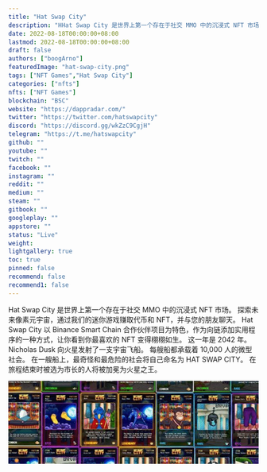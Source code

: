 ```yaml
---
title: "Hat Swap City"
description: "HHat Swap City 是世界上第一个存在于社交 MMO 中的沉浸式 NFT 市场。 Hatman 是第一款集成到我们 Citiverse 中的 P2E 游戏。"
date: 2022-08-18T00:00:00+08:00
lastmod: 2022-08-18T00:00:00+08:00
draft: false
authors: ["boogArno"]
featuredImage: "hat-swap-city.png"
tags: ["NFT Games","Hat Swap City"]
categories: ["nfts"]
nfts: ["NFT Games"]
blockchain: "BSC"
website: "https://dappradar.com/"
twitter: "https://twitter.com/hatswapcity"
discord: "https://discord.gg/wkZzC9CgjH"
telegram: "https://t.me/hatswapcity"
github: ""
youtube: ""
twitch: ""
facebook: ""
instagram: ""
reddit: ""
medium: ""
steam: ""
gitbook: ""
googleplay: ""
appstore: ""
status: "Live"
weight: 
lightgallery: true
toc: true
pinned: false
recommend: false
recommend1: false
---
```

Hat Swap City 是世界上第一个存在于社交 MMO 中的沉浸式 NFT 市场。 探索未来像素元宇宙，通过我们的迷你游戏赚取代币和 NFT，并与您的朋友聊天。 Hat Swap City 以 Binance Smart Chain 合作伙伴项目为特色，作为向链添加实用程序的一种方式，让你看到你最喜欢的 NFT 变得栩栩如生。 这一年是 2042 年。Nicholas Dusk 向火星发射了一支宇宙飞船。 每艘船都承载着 10,000 人的微型社会。 在一艘船上，最奇怪和最危险的社会将自己命名为 HAT SWAP CITY。 在旅程结束时被选为市长的人将被加冕为火星之王。

![1080x360](1080x360.jpg)